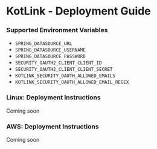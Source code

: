 # KotLink - Deployment Guide

### Supported Environment Variables

* `SPRING_DATASOURCE_URL`
* `SPRING_DATASOURCE_USERNAME`
* `SPRING_DATASOURCE_PASSWORD`
* `SECURITY_OAUTH2_CLIENT_CLIENT_ID`
* `SECURITY_OAUTH2_CLIENT_CLIENT_SECRET`
* `KOTLINK_SECURITY_OAUTH_ALLOWED_EMAILS`
* `KOTLINK_SECURITY_OAUTH_ALLOWED_EMAIL_REGEX`

### Linux: Deployment Instructions

Coming soon 

### AWS: Deployment Instructions

Coming soon